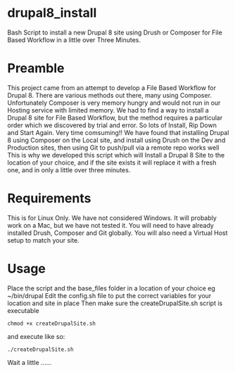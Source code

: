 # drupal8_install
Bash Script to install a new Drupal 8 site using Drush or Composer for File Based Workflow in a little over Three Minutes.
# Preamble
This project came from an attempt to develop a File Based Workflow for Drupal 8.
There are various methods out there, many using Composer. Unfortunately Composer is very memory hungry and would not run in our Hosting service with limited memory. We had to find a way to install a Drupal 8 site for File Based Workflow, but the method requires a particular order which we discovered by trial and error. So lots of Install, Rip Down and Start Again. Very time comsuming!!
We have found that installing Drupal 8 using Composer on the Local site, and install using Drush on the Dev and Production sites, then using Git to push/pull via a remote repo works well
This is why we developed this script which will Install a Drupal 8 Site to the location of your choice, and if the site exists it will replace it with a fresh one, and in only a little over three minutes.

# Requirements
This is for Linux Only. We have not considered Windows. It will probably work on a Mac, but we have not tested it.
You will need to have already installed Drush, Composer and Git globally.
You will also need a Virtual Host setup to match your site.

# Usage
Place the script and the base_files folder in a location of your choice eg ~/bin/drupal
Edit the config.sh file to put the correct variables for your location and site in place
Then make sure the createDrupalSite.sh script is executable

`chmod +x createDrupalSite.sh`

and execute like so:

`./createDrupalSite.sh`

Wait a little ......

